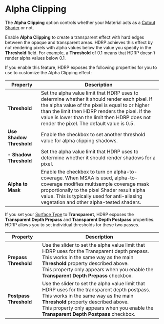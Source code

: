 # Alpha Clipping

The **Alpha Clipping** option controls whether your Material acts as a [Cutout Shader](https://docs.unity3d.com/Manual/StandardShaderMaterialParameterRenderingMode.html) or not.

Enable **Alpha Clipping** to create a transparent effect with hard edges between the opaque and transparent areas. HDRP achieves this effect by not rendering pixels with alpha values below the value you specify in the **Threshold** field. For example, a **Threshold** of 0.1 means that HDRP doesn't render alpha values below 0.1.

If you enable this feature, HDRP exposes the following properties for you to use to customize the Alpha Clipping effect:

| Property                 | Description                                                  |
| ------------------------ | ------------------------------------------------------------ |
| **Threshold**            | Set the alpha value limit that HDRP uses to determine whether it should render each pixel. If the alpha value of the pixel is equal to or higher than the limit then HDRP renders the pixel. If the value is lower than the limit then HDRP does not render the pixel. The default value is 0.5. |
| **Use Shadow Threshold** | Enable the checkbox to set another threshold value for alpha clipping shadows. |
| **- Shadow Threshold**   | Set the alpha value limit that HDRP uses to determine whether it should render shadows for a pixel. |
| **Alpha to Mask**        | Enable the checkbox to turn on alpha-to-coverage. When MSAA is used, alpha-to-coverage modifies multisample coverage mask proportionally to the pixel Shader result alpha value. This is typically used for anti-aliasing vegetation and other alpha-tested shaders.  |

If you set your [Surface Type](Surface-Type.md) to **Transparent**, HDRP exposes the **Transparent Depth Prepass** and **Transparent Depth Postpass** properties. HDRP allows you to set individual thresholds for these two passes.

| Property                      | Description                                                  |
| ----------------------------- | ------------------------------------------------------------ |
| **Prepass Threshold**  | Use the slider to set the alpha value limit that HDRP uses for the Transparent depth prepass. This works in the same way as the main **Threshold** property described above.<br />This property only appears when you enable the **Transparent Depth Prepass** checkbox. |
| **Postpass Threshold** | Use the slider to set the alpha value limit that HDRP uses for the transparent depth postpass. This works in the same way as the main **Threshold** property described above.<br />This property only appears when you enable the **Transparent Depth Postpass** checkbox. |
